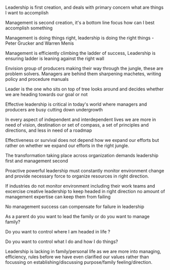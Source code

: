 Leadership is first creation, and deals with primary concern what are things I want to accomplish

Management is second creation, it's a bottom line focus how can I best accomplish something


Management is doing things right, leadership is doing the right things
               - Peter Grucker and Warren Menis


Management is efficiently climbing the ladder of success, Leadership is ensuring ladder is leaning against the right wall 

Envision group of producers making their way through the jungle, these are problem solvers.
Managers are behind them sharpening machetes, writing policy and procedure manuals

Leader is the one who sits on top of tree looks around and decides whether we are heading towards our goal or not

Effective leadership is critical in today's world where managers and producers are busy cutting down undergrowth

In every aspect of independent and interdependent lives we are more in need of vision, destination or set of compass, a set of principles and directions, and less in need of a roadmap

Effectiveness or survival does not depend how we expand our efforts but rather on whether we expand our efforts in the right jungle.

The transformation taking place across organization demands leadership first and management second

Proactive powerful leadership must constantly monitor environment change and provide necessary force to organize resources in right direction.

If industries do not monitor environment including their work teams and excercise creative leadership to keep headed in right direction no amount of management expertise can keep them from failing

No management success can compensate for failure in leadership

As a parent do you want to lead the family or do you want to manage family?

Do you want to control where I am headed in life ?

Do you want to control what I do and how I do things?

Leadership is lacking in family/personal life as we are more into managing, efficiency, rules before we have even clarified our values rather than focussing on establishing/discussing purpose/family feeling/direction.